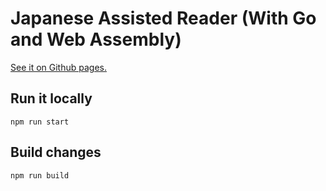 # Japanese Assisted Reader (With Go and Web Assembly)

[See it on Github pages.](https://michaelcharles.github.io/wasm_japanese-assisted-reader)

## Run it locally

```
npm run start
```

## Build changes

```
npm run build
```
